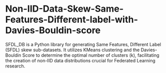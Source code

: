 # Non-IID-Data-Skew-Same-Features-Different-label-with-Davies-Bouldin-score
SFDL_DB is a Python library for generating Same Features, Different Label (SFDL) skew sub-datasets. It utilizes KMeans clustering and the Davies-Bouldin Score to determine the optimal number of clusters (k), facilitating the creation of non-IID data distributions crucial for Federated Learning research.
